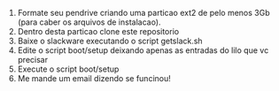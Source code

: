 1. Formate seu pendrive criando uma particao ext2 de pelo menos 3Gb (para caber os arquivos de instalacao).
2. Dentro desta particao clone este repositorio
3. Baixe o slackware executando o script getslack.sh
4. Edite o script boot/setup deixando apenas as entradas do lilo que vc precisar
5. Execute o script boot/setup
6. Me mande um email dizendo se funcinou!
